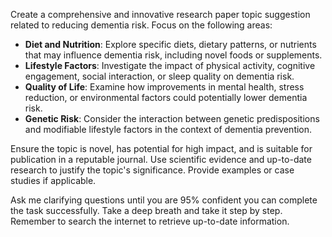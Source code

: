 Create a comprehensive and innovative research paper topic suggestion related to reducing dementia risk. Focus on the following areas:

- **Diet and Nutrition**: Explore specific diets, dietary patterns, or nutrients that may influence dementia risk, including novel foods or supplements.
- **Lifestyle Factors**: Investigate the impact of physical activity, cognitive engagement, social interaction, or sleep quality on dementia risk.
- **Quality of Life**: Examine how improvements in mental health, stress reduction, or environmental factors could potentially lower dementia risk.
- **Genetic Risk**: Consider the interaction between genetic predispositions and modifiable lifestyle factors in the context of dementia prevention.

Ensure the topic is novel, has potential for high impact, and is suitable for publication in a reputable journal. Use scientific evidence and up-to-date research to justify the topic's significance. Provide examples or case studies if applicable.

Ask me clarifying questions until you are 95% confident you can complete the task successfully. Take a deep breath and take it step by step. Remember to search the internet to retrieve up-to-date information.